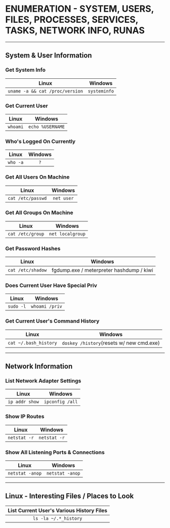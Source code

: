 # ENUMERATION - SYSTEM, USERS, FILES, PROCESSES, SERVICES, TASKS, NETWORK INFO, RUNAS
---
## System & User Information

### Get System Info
| Linux | Windows |
|:-----:|:-----:|
|```uname -a && cat /proc/version```|```systeminfo```|

### Get Current User

| Linux | Windows |
|:-----:|:-----:|
|```whoami```|```echo %USERNAME```|

### Who's Logged On Currently

| Linux | Windows |
|:-----:|:-----:|
|```who -a```|```?```|

### Get All Users On Machine

| Linux | Windows |
|:-----:|:-----:|
|```cat /etc/passwd```|```net user```|

### Get All Groups On Machine

| Linux | Windows |
|:-----:|:-----:|
|```cat /etc/group```|```net localgroup```|

### Get Password Hashes

| Linux | Windows |
|:-----:|:-----:|
|```cat /etc/shadow```|fgdump.exe / meterpreter hashdump / kiwi|

### Does Current User Have Special Priv

| Linux | Windows |
|:-----:|:-----:|
|```sudo -l```|```whoami /priv```|

### Get Current User's Command History

| Linux | Windows |
|:-----:|:-----:|
|```cat ~/.bash_history```|```doskey /history```(resets w/ new cmd.exe)|

---
## Network Information

### List Network Adapter Settings

| Linux | Windows |
|:-----:|:-----:|
|```ip addr show```|```ipconfig /all```|

### Show IP Routes

| Linux | Windows |
|:-----:|:-----:|
|```netstat -r```|```netstat -r```|

### Show All Listening Ports & Connections

| Linux | Windows |
|:-----:|:-----:|
|```netstat -anop```|```netstat -anop```|

---
## Linux - Interesting Files / Places to Look

|List Current User's Various History Files|
|:-----:|
|```ls -la ~/.*_history```|
